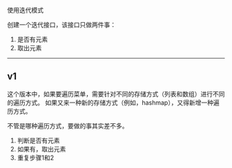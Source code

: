 使用迭代模式

创建一个迭代接口，该接口只做两件事：
1. 是否有元素
2. 取出元素

- - - -
## v1
这个版本中，如果要遍历菜单，需要针对不同的存储方式（列表和数组）进行不同的遍历方式。
如果又来一种新的存储方式（例如，hashmap），又得新增一种遍历方式。

不管是哪种遍历方式，要做的事其实差不多。
1. 判断是否有元素
2. 如果有，取出元素
3. 重复步骤1和2

